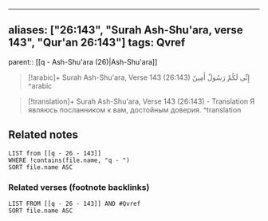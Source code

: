 
---
aliases: ["26:143", "Surah Ash-Shu'ara, verse 143", "Qur'an 26:143"]
tags: Qvref
---

parent:: [[q - Ash-Shu'ara (26)|Ash-Shu'ara]]

> [!arabic]+ Surah Ash-Shu'ara, Verse 143 (26:143)
> <span class="quran-arabic">إِنِّى لَكُمْ رَسُولٌ أَمِينٌ</span>
^arabic

> [!translation]+ Surah Ash-Shu'ara, Verse 143 (26:143) - Translation
> Я являюсь посланником к вам, достойным доверия.
^translation



## Related notes
```dataview
LIST from [[q - 26 - 143]]
WHERE !contains(file.name, "q - ")
SORT file.name ASC
```

### Related verses (footnote backlinks)
```dataview
LIST FROM [[q - 26 - 143]] AND #Qvref
SORT file.name ASC
```

